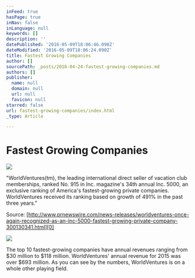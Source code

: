 ```yaml
---
inFeed: true
hasPage: true
inNav: false
inLanguage: null
keywords: []
description: ''
datePublished: '2016-05-09T18:06:46.098Z'
dateModified: '2016-05-09T18:06:24.090Z'
title: Fastest Growing Companies
author: []
sourcePath: _posts/2016-04-24-fastest-growing-companies.md
authors: []
publisher:
  name: null
  domain: null
  url: null
  favicon: null
starred: false
url: fastest-growing-companies/index.html
_type: Article

---
```

# Fastest Growing Companies
![](https://the-grid-user-content.s3-us-west-2.amazonaws.com/ba98d39e-f468-42a6-9ab0-aa67158a23a3.jpg)

"WorldVentures(tm), the leading international direct seller of vacation club memberships, ranked No. 915 in Inc. magazine's 34th annual Inc. 5000, an exclusive ranking of America's fastest-growing private companies. WorldVentures received its ranking based on growth of 491% in the past three years." 

Source: [http://www.prnewswire.com/news-releases/worldventures-once-again-recognized-as-an-inc-5000-fastest-growing-private-company-300130341.html][0]

[][1]
![](https://the-grid-user-content.s3-us-west-2.amazonaws.com/7cd7282a-adb8-42ff-9e7c-adb4f1a4fb62.png)

The top 10 fastest-growing companies have annual revenues ranging from $30 million to $118 million. WorldVentures' annual revenue for 2015 was over $693 million. As you can see by the numbers, WorldVentures is on a whole other playing field.

[0]: http://www.prnewswire.com/news-releases/worldventures-once-again-recognized-as-an-inc-5000-fastest-growing-private-company-300130341.html
[1]: http://www.inc.com/inc5000
